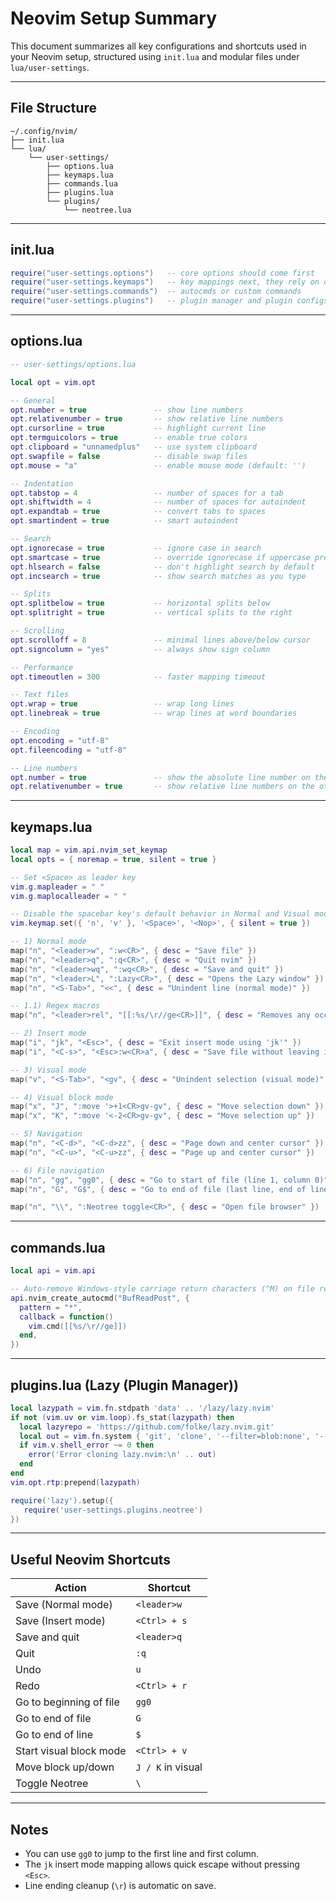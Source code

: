 # Neovim Setup Summary

This document summarizes all key configurations and shortcuts used in your Neovim setup, structured using `init.lua` and modular files under `lua/user-settings`.

---

## File Structure

```
~/.config/nvim/
├── init.lua
└── lua/
    └── user-settings/
        ├── options.lua
        ├── keymaps.lua
        ├── commands.lua
        ├── plugins.lua
        └── plugins/
            └── neotree.lua
```

---

## init.lua

```lua
require("user-settings.options")   -- core options should come first
require("user-settings.keymaps")   -- key mappings next, they rely on options sometimes
require("user-settings.commands")  -- autocmds or custom commands
require("user-settings.plugins")   -- plugin manager and plugin configs come last
```

---

## options.lua

```lua
-- user-settings/options.lua

local opt = vim.opt

-- General
opt.number = true               -- show line numbers
opt.relativenumber = true       -- show relative line numbers
opt.cursorline = true           -- highlight current line
opt.termguicolors = true        -- enable true colors
opt.clipboard = "unnamedplus"   -- use system clipboard
opt.swapfile = false            -- disable swap files
opt.mouse = "a"                 -- enable mouse mode (default: '')

-- Indentation
opt.tabstop = 4                 -- number of spaces for a tab
opt.shiftwidth = 4              -- number of spaces for autoindent
opt.expandtab = true            -- convert tabs to spaces
opt.smartindent = true          -- smart autoindent

-- Search
opt.ignorecase = true           -- ignore case in search
opt.smartcase = true            -- override ignorecase if uppercase present
opt.hlsearch = false            -- don't highlight search by default
opt.incsearch = true            -- show search matches as you type

-- Splits
opt.splitbelow = true           -- horizontal splits below
opt.splitright = true           -- vertical splits to the right

-- Scrolling
opt.scrolloff = 8               -- minimal lines above/below cursor
opt.signcolumn = "yes"          -- always show sign column

-- Performance
opt.timeoutlen = 300            -- faster mapping timeout

-- Text files
opt.wrap = true                 -- wrap long lines
opt.linebreak = true            -- wrap lines at word boundaries

-- Encoding
opt.encoding = "utf-8"
opt.fileencoding = "utf-8"

-- Line numbers
opt.number = true            	-- show the absolute line number on the current line
opt.relativenumber = true    	-- show relative line numbers on the other lines
```

---

## keymaps.lua

```lua
local map = vim.api.nvim_set_keymap
local opts = { noremap = true, silent = true }

-- Set <Space> as leader key
vim.g.mapleader = " "
vim.g.maplocalleader = " "

-- Disable the spacebar key's default behavior in Normal and Visual modes
vim.keymap.set({ 'n', 'v' }, '<Space>', '<Nop>', { silent = true })

-- 1) Normal mode
map("n", "<leader>w", ":w<CR>", { desc = "Save file" })
map("n", "<leader>q", ":q<CR>", { desc = "Quit nvim" })
map("n", "<leader>wq", ":wq<CR>", { desc = "Save and quit" })
map("n", "<leader>L", ":Lazy<CR>", { desc = "Opens the Lazy window" })
map("n", "<S-Tab>", "<<", { desc = "Unindent line (normal mode)" })

-- 1.1) Regex macros
map("n", "<leader>rel", "[[:%s/\r//ge<CR>]]", { desc = "Removes any occurrence of '\r' on files" })

-- 2) Insert mode
map("i", "jk", "<Esc>", { desc = "Exit insert mode using 'jk'" })
map("i", "<C-s>", "<Esc>:w<CR>a", { desc = "Save file without leaving insert mode" })

-- 3) Visual mode
map("v", "<S-Tab>", "<gv", { desc = "Unindent selection (visual mode)" })

-- 4) Visual block mode
map("x", "J", ":move '>+1<CR>gv-gv", { desc = "Move selection down" })
map("x", "K", ":move '<-2<CR>gv-gv", { desc = "Move selection up" })

-- 5) Navigation
map("n", "<C-d>", "<C-d>zz", { desc = "Page down and center cursor" })
map("n", "<C-u>", "<C-u>zz", { desc = "Page up and center cursor" })

-- 6) File navigation
map("n", "gg", "gg0", { desc = "Go to start of file (line 1, column 0)" })
map("n", "G", "G$", { desc = "Go to end of file (last line, end of line)" })

map("n", "\\", ":Neotree toggle<CR>", { desc = "Open file browser" })
```

---

## commands.lua

```lua
local api = vim.api

-- Auto-remove Windows-style carriage return characters (^M) on file read
api.nvim_create_autocmd("BufReadPost", {
  pattern = "*",
  callback = function()
    vim.cmd([[%s/\r//ge]])
  end,
})
```

---

## plugins.lua (Lazy (Plugin Manager))

```lua
local lazypath = vim.fn.stdpath 'data' .. '/lazy/lazy.nvim'
if not (vim.uv or vim.loop).fs_stat(lazypath) then
  local lazyrepo = 'https://github.com/folke/lazy.nvim.git'
  local out = vim.fn.system { 'git', 'clone', '--filter=blob:none', '--branch=stable', lazyrepo, lazypath }
  if vim.v.shell_error ~= 0 then
    error('Error cloning lazy.nvim:\n' .. out)
  end
end
vim.opt.rtp:prepend(lazypath)

require('lazy').setup({
   require('user-settings.plugins.neotree') 
})
```

---

## Useful Neovim Shortcuts

| Action                      | Shortcut           |
|-----------------------------|--------------------|
| Save (Normal mode)          | `<leader>w`        |
| Save (Insert mode)          | `<Ctrl> + s`       |
| Save and quit               | `<leader>q`        |
| Quit                        | `:q`               |
| Undo                        | `u`                |
| Redo                        | `<Ctrl> + r`       |
| Go to beginning of file     | `gg0`              |
| Go to end of file           | `G`                |
| Go to end of line           | `$`                |
| Start visual block mode     | `<Ctrl> + v`       |
| Move block up/down          | `J / K` in visual  |
| Toggle Neotree              | `\`                |

---

## Notes

- You can use `gg0` to jump to the first line and first column.
- The `jk` insert mode mapping allows quick escape without pressing `<Esc>`.
- Line ending cleanup (`\r`) is automatic on save.
